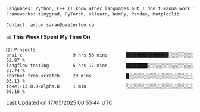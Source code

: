 ```txt
Languages: Python, C++ (I know other languages but I don't wanna work in em)
Frameworks: tinygrad, PyTorch, sklearn, NumPy, Pandas, Matplotlib

Contact: arjun.sarao@uwaterloo.ca
```

<!--START_SECTION:waka-->
📊 **This Week I Spent My Time On** 

```text
🐱‍💻 Projects: 
ansi-c                   9 hrs 53 mins       ████████████████░░░░░░░░░   62.97 % 
langflow-testing         5 hrs 17 mins       ████████░░░░░░░░░░░░░░░░░   33.74 % 
chatbot-from-scratch     29 mins             █░░░░░░░░░░░░░░░░░░░░░░░░   03.13 % 
tokei-13.0.0-alpha.8     1 min               ░░░░░░░░░░░░░░░░░░░░░░░░░   00.16 % 
```


 Last Updated on 17/05/2025 00:55:44 UTC
<!--END_SECTION:waka-->
